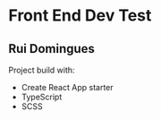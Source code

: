 # Front End Dev Test

## Rui Domingues

Project build with:

- Create React App starter
- TypeScript
- SCSS
